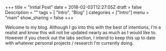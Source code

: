 +++
title = "Initial Post"
date = 2018-02-03T12:27:05Z
draft = false
Description = ""
tags = [
    "Intro", 
    "Blog"
]
categories = ["Intro"]
menu = "main"
show_sharing = false
+++

Welcome to my blog. Although I go into this with the best of intentions, I'm a realist and know this will not be updated nearly as much as I would like to. However if you check out the labs section, I intend to keep this up to date with whatever personal projects / research I'm currently doing.